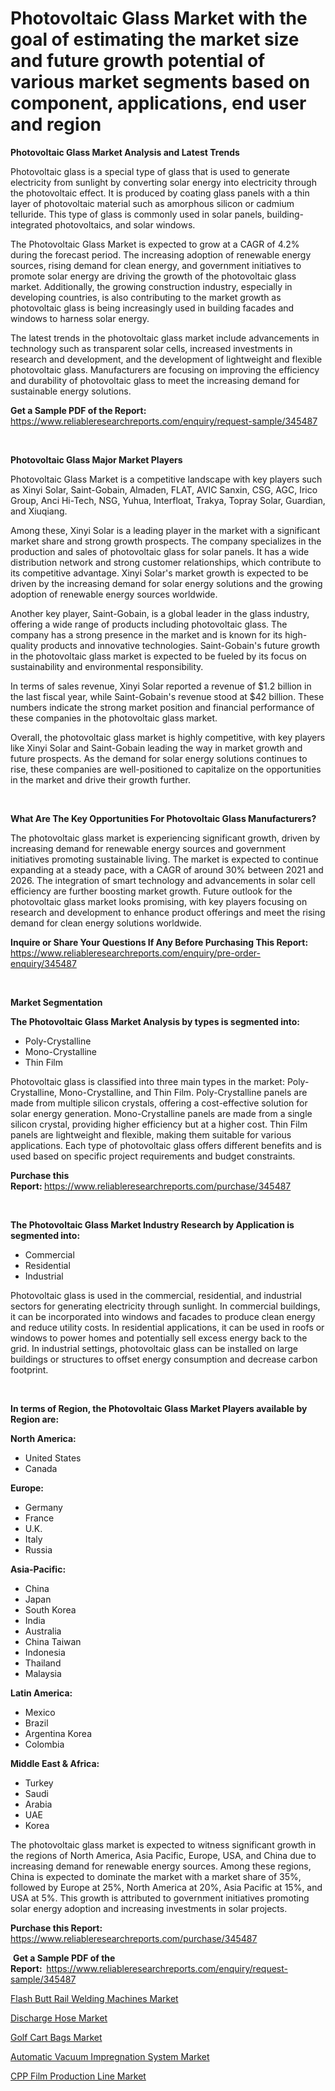 <p><h1>Photovoltaic Glass Market with the goal of estimating the market size and future growth potential of various market segments based on component, applications, end user and region</h1></p><p><strong>Photovoltaic Glass Market Analysis and Latest Trends</strong></p>
<p><p>Photovoltaic glass is a special type of glass that is used to generate electricity from sunlight by converting solar energy into electricity through the photovoltaic effect. It is produced by coating glass panels with a thin layer of photovoltaic material such as amorphous silicon or cadmium telluride. This type of glass is commonly used in solar panels, building-integrated photovoltaics, and solar windows.</p><p>The Photovoltaic Glass Market is expected to grow at a CAGR of 4.2% during the forecast period. The increasing adoption of renewable energy sources, rising demand for clean energy, and government initiatives to promote solar energy are driving the growth of the photovoltaic glass market. Additionally, the growing construction industry, especially in developing countries, is also contributing to the market growth as photovoltaic glass is being increasingly used in building facades and windows to harness solar energy.</p><p>The latest trends in the photovoltaic glass market include advancements in technology such as transparent solar cells, increased investments in research and development, and the development of lightweight and flexible photovoltaic glass. Manufacturers are focusing on improving the efficiency and durability of photovoltaic glass to meet the increasing demand for sustainable energy solutions.</p></p>
<p><strong>Get a Sample PDF of the Report:&nbsp;</strong> <a href="https://www.reliableresearchreports.com/enquiry/request-sample/345487">https://www.reliableresearchreports.com/enquiry/request-sample/345487</a></p>
<p>&nbsp;</p>
<p><strong>Photovoltaic Glass Major Market Players</strong></p>
<p><p>Photovoltaic Glass Market is a competitive landscape with key players such as Xinyi Solar, Saint-Gobain, Almaden, FLAT, AVIC Sanxin, CSG, AGC, Irico Group, Anci Hi-Tech, NSG, Yuhua, Interfloat, Trakya, Topray Solar, Guardian, and Xiuqiang. </p><p>Among these, Xinyi Solar is a leading player in the market with a significant market share and strong growth prospects. The company specializes in the production and sales of photovoltaic glass for solar panels. It has a wide distribution network and strong customer relationships, which contribute to its competitive advantage. Xinyi Solar's market growth is expected to be driven by the increasing demand for solar energy solutions and the growing adoption of renewable energy sources worldwide. </p><p>Another key player, Saint-Gobain, is a global leader in the glass industry, offering a wide range of products including photovoltaic glass. The company has a strong presence in the market and is known for its high-quality products and innovative technologies. Saint-Gobain's future growth in the photovoltaic glass market is expected to be fueled by its focus on sustainability and environmental responsibility.</p><p>In terms of sales revenue, Xinyi Solar reported a revenue of $1.2 billion in the last fiscal year, while Saint-Gobain's revenue stood at $42 billion. These numbers indicate the strong market position and financial performance of these companies in the photovoltaic glass market. </p><p>Overall, the photovoltaic glass market is highly competitive, with key players like Xinyi Solar and Saint-Gobain leading the way in market growth and future prospects. As the demand for solar energy solutions continues to rise, these companies are well-positioned to capitalize on the opportunities in the market and drive their growth further.</p></p>
<p>&nbsp;</p>
<p><strong>What Are The Key Opportunities For Photovoltaic Glass Manufacturers?</strong></p>
<p><p>The photovoltaic glass market is experiencing significant growth, driven by increasing demand for renewable energy sources and government initiatives promoting sustainable living. The market is expected to continue expanding at a steady pace, with a CAGR of around 30% between 2021 and 2026. The integration of smart technology and advancements in solar cell efficiency are further boosting market growth. Future outlook for the photovoltaic glass market looks promising, with key players focusing on research and development to enhance product offerings and meet the rising demand for clean energy solutions worldwide.</p></p>
<p><strong>Inquire or Share Your Questions If Any Before Purchasing This Report:</strong> <a href="https://www.reliableresearchreports.com/enquiry/pre-order-enquiry/345487">https://www.reliableresearchreports.com/enquiry/pre-order-enquiry/345487</a></p>
<p>&nbsp;</p>
<p><strong>Market Segmentation</strong></p>
<p><strong>The Photovoltaic Glass Market Analysis by types is segmented into:</strong></p>
<p><ul><li>Poly-Crystalline</li><li>Mono-Crystalline</li><li>Thin Film</li></ul></p>
<p><p>Photovoltaic glass is classified into three main types in the market: Poly-Crystalline, Mono-Crystalline, and Thin Film. Poly-Crystalline panels are made from multiple silicon crystals, offering a cost-effective solution for solar energy generation. Mono-Crystalline panels are made from a single silicon crystal, providing higher efficiency but at a higher cost. Thin Film panels are lightweight and flexible, making them suitable for various applications. Each type of photovoltaic glass offers different benefits and is used based on specific project requirements and budget constraints.</p></p>
<p><strong>Purchase this Report:&nbsp;</strong><a href="https://www.reliableresearchreports.com/purchase/345487">https://www.reliableresearchreports.com/purchase/345487</a></p>
<p>&nbsp;</p>
<p><strong>The Photovoltaic Glass Market Industry Research by Application is segmented into:</strong></p>
<p><ul><li>Commercial</li><li>Residential</li><li>Industrial</li></ul></p>
<p><p>Photovoltaic glass is used in the commercial, residential, and industrial sectors for generating electricity through sunlight. In commercial buildings, it can be incorporated into windows and facades to produce clean energy and reduce utility costs. In residential applications, it can be used in roofs or windows to power homes and potentially sell excess energy back to the grid. In industrial settings, photovoltaic glass can be installed on large buildings or structures to offset energy consumption and decrease carbon footprint.</p></p>
<p>&nbsp;</p>
<p><strong>In terms of Region, the Photovoltaic Glass Market Players available by Region are:</strong></p>
<p>
    <p> <strong> North America: </strong>
        <ul>
            <li>United States</li>
            <li>Canada</li>
        </ul>
        </p> 
    <p> <strong> Europe: </strong>
        <ul>
            <li>Germany</li>
            <li>France</li>
            <li>U.K.</li>
            <li>Italy</li>
            <li>Russia</li>
        </ul>
        </p> 
    <p> <strong> Asia-Pacific: </strong>
        <ul>
            <li>China</li>
            <li>Japan</li>
            <li>South Korea</li>
            <li>India</li>
            <li>Australia</li>
            <li>China Taiwan</li>
            <li>Indonesia</li>
            <li>Thailand</li>
            <li>Malaysia</li>
        </ul>
        </p> 
    <p> <strong> Latin America: </strong>
        <ul>
            <li>Mexico</li>
            <li>Brazil</li>
            <li>Argentina Korea</li>
            <li>Colombia</li>
        </ul>
        </p> 
    <p> <strong> Middle East & Africa: </strong>
        <ul>
            <li>Turkey</li>
            <li>Saudi</li>
            <li>Arabia</li>
            <li>UAE</li>
            <li>Korea</li>
        </ul>
    </p>
    </p>
<p><p>The photovoltaic glass market is expected to witness significant growth in the regions of North America, Asia Pacific, Europe, USA, and China due to increasing demand for renewable energy sources. Among these regions, China is expected to dominate the market with a market share of 35%, followed by Europe at 25%, North America at 20%, Asia Pacific at 15%, and USA at 5%. This growth is attributed to government initiatives promoting solar energy adoption and increasing investments in solar projects.</p></p>
<p><strong>Purchase this Report: </strong><a href="https://www.reliableresearchreports.com/purchase/345487">https://www.reliableresearchreports.com/purchase/345487</a></p>
<p>&nbsp;<strong>Get a Sample PDF of the Report:&nbsp;&nbsp;</strong><a href="https://www.reliableresearchreports.com/enquiry/request-sample/345487">https://www.reliableresearchreports.com/enquiry/request-sample/345487</a></p>
<p><strong></strong></p>
<p><p><a href="https://summer-dogwood-3e9.notion.site/Flash-Butt-Rail-Welding-Machines-Market-Furnish-Information-about-Market-Size-Market-Share-Market--cdf12f4821e74dd3b10fb6e04e7895a2">Flash Butt Rail Welding Machines Market</a></p><p><a href="https://view.publitas.com/reportprime-1/decoding-the-discharge-hose-market-a-deep-dive-into-the-latest-market-trends-market-segmentation-and-competitive-analysis/">Discharge Hose Market</a></p><p><a href="https://view.publitas.com/reportprime-1/golf-cart-bags-market-dynamics-2024-2031-also-about-its-market-trends-projections-and-opportunities/">Golf Cart Bags Market</a></p><p><a href="https://forested-sushi-9b0.notion.site/Automatic-Vacuum-Impregnation-System-Market-Size-Growing-and-Forecasted-for-period-from-2024-2031--d1808cd2d8fc41aa86cfbc8c96caf4ab">Automatic Vacuum Impregnation System Market</a></p><p><a href="https://lydian-appliance-61d.notion.site/CPP-Film-Production-Line-Market-Research-Report-Unlocks-Analysis-on-the-Market-Financial-Status-Mar-eee236f2b26e42ec9f4f6261471f9c48">CPP Film Production Line Market</a></p></p>
